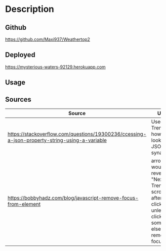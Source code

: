 # Description

## Github

<https://github.com/Maxi937/Weathertop2>

## Deployed

<https://mysterious-waters-92129.herokuapp.com>

## Usage

## Sources

| Source                                                                                          | Usage                                                                                                                           |
| ----------------------------------------------------------------------------------------------- | ------------------------------------------------------------------------------------------------------------------------------- |
| <https://stackoverflow.com/questions/19300236/ccessing-a-json-property-string-using-a-variable> | Used for Trends - how to lookup JSON synamically                                                                                |
| <https://bobbyhadz.com/blog/javascript-remove-focus-from-element>                               | arrow anim would not revert to "Next Trend" if scrolled off after clicking unless you clicked on something else to remove focus |
